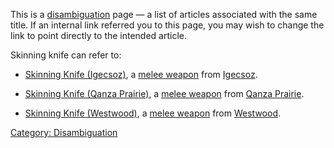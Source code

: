 This is a [disambiguation](:Category:_Disambiguation.md "wikilink") page
— a list of articles associated with the same title. If an internal link
referred you to this page, you may wish to change the link to point
directly to the intended article.

Skinning knife can refer to:

-   [Skinning Knife (Igecsoz)](Skinning_Knife_(Igecsoz) "wikilink"), a
    [melee weapon](:Category:_Melee_Weapons.md "wikilink") from
    [Igecsoz](:Category:_Igecsoz.md "wikilink").

<!-- -->

-   [Skinning Knife (Qanza
    Prairie)](Skinning_Knife_(Qanza_Prairie) "wikilink"), a [melee
    weapon](:Category:_Melee_Weapons.md "wikilink") from [Qanza
    Prairie](:Category:_Qanza_Prairie.md "wikilink").

<!-- -->

-   [Skinning Knife (Westwood)](Skinning_Knife_(Westwood) "wikilink"), a
    [melee weapon](:Category:_Melee_Weapons.md "wikilink") from
    [Westwood](:Category:_Westwood.md "wikilink").

[Category: Disambiguation](Category:_Disambiguation "wikilink")
